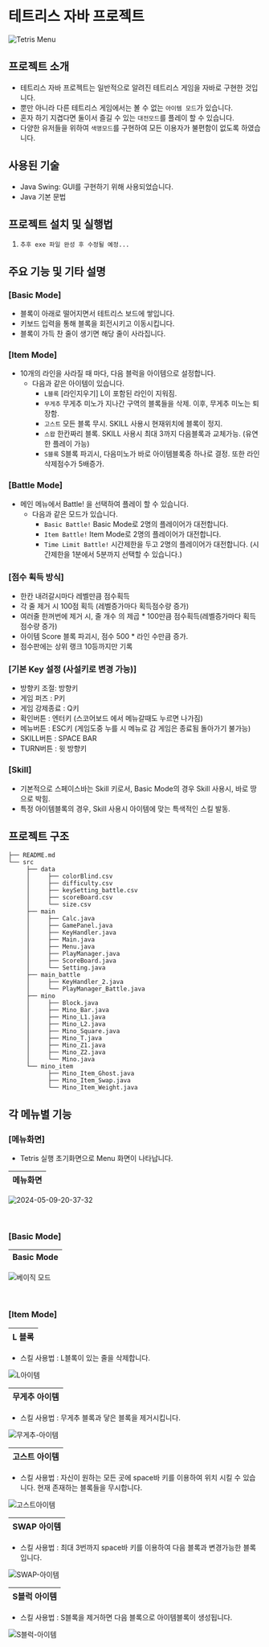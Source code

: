 # 테트리스 자바 프로젝트

![Tetris Menu](https://github.com/hje1072/Tetris/assets/70854950/a92880e7-20d6-4f3b-80db-73f0be2d68d4)

## 프로젝트 소개
- 테트리스 자바 프로젝트는 일반적으로 알려진 테트리스 게임을 자바로 구현한 것입니다.
- 뿐만 아니라 다른 테트리스 게임에서는 볼 수 없는 `아이템 모드`가 있습니다.
- 혼자 하기 지겹다면 둘이서 즐길 수 있는 `대전모드`를 플레이 할 수 있습니다.
- 다양한 유저들을 위하여 `색맹모드`를 구현하여 모든 이용자가 불편함이 없도록 하였습니다.

## 사용된 기술

- Java Swing: GUI를 구현하기 위해 사용되었습니다.
- Java 기본 문법

## 프로젝트 설치 및 실행법

1. `추후 exe 파일 완성 후 수정될 예정...`

## 주요 기능 및 기타 설명

### [Basic Mode]
- 블록이 아래로 떨어지면서 테트리스 보드에 쌓입니다.
- 키보드 입력을 통해 블록을 회전시키고 이동시킵니다.
- 블록이 가득 찬 줄이 생기면 해당 줄이 사라집니다.
### [Item Mode]
- 10개의 라인을 사라질 때 마다, 다음 블럭을 아이템으로 설정합니다.
    - 다음과 같은 아이템이 있습니다.
        - `L블록` [라인지우기] L이 포함된 라인이 지워짐.
        - `무게추` 무게추 미노가 지나간 구역의 블록들을 삭제. 이후, 무게추 미노는 퇴장함.
        - `고스트` 모든 블록 무시. SKILL 사용시 현재위치에 블록이 정지.
        - `스왑` 한칸짜리 블록. SKILL 사용시 최대 3까지 다음블록과 교체가능. (유연한 플레이 가능)
        - `S블록` S블록 파괴시, 다음미노가 바로 아이템블록중 하나로 결정. 또한 라인삭제점수가 5배증가.
### [Battle Mode]
- 메인 메뉴에서 Battle! 을 선택하여 플레이 할 수 있습니다.
    - 다음과 같은 모드가 있습니다.
        - `Basic Battle!` Basic Mode로 2명의 플레이어가 대전합니다.
        - `Item Battle!` Item Mode로 2명의 플레이어가 대전합니다.
        - `Time Limit Battle!` 시간제한을 두고 2명의 플레이어가 대전합니다. (시간제한을 1분에서 5분까지 선택할 수 있습니다.)

### [점수 획득 방식]
- 한칸 내려갈시마다 레벨만큼 점수획득
- 각 줄 제거 시 100점 획득 (레벨증가마다 획득점수량 증가)
- 여러줄 한꺼번에 제거 시, 줄 개수 의 제곱 * 100만큼 점수획득(레벨증가마다 획득점수량 증가)
- 아이템 Score 블록 파괴시, 점수 500 * 라인 수만큼 증가.
- 점수판에는 상위 랭크 10등까지만 기록

### [기본 Key 설정 (사설키로 변경 가능)]
- 방향키 조절: 방향키
- 게임 퍼즈 : P키
- 게임 강제종료 : Q키
- 확인버튼 : 엔터키 (스코어보드 에서 메뉴갈때도 누르면 나가짐)
- 메뉴버튼 : ESC키 (게임도중 누를 시 메뉴로 감 게임은 종료됨 돌아가기 불가능)
- SKILL버튼 : SPACE BAR
- TURN버튼 : 윗 방향키

### [Skill]
- 기본적으로 스페이스바는 Skill 키로서, Basic Mode의 경우 Skill 사용시, 바로 땅으로 박힘.
- 특정 아이템블록의 경우, Skill 사용시 아이템에 맞는 특색적인 스킬 발동.


## 프로젝트 구조

```
├── README.md
└── src
     ├── data
     │     ├── colorBlind.csv
     │     ├── difficulty.csv
     │     ├── keySetting_battle.csv
     │     ├── scoreBoard.csv
     │     └── size.csv
     ├── main
     │     ├── Calc.java
     │     ├── GamePanel.java
     │     ├── KeyHandler.java
     │     ├── Main.java
     │     ├── Menu.java
     │     ├── PlayManager.java
     │     ├── ScoreBoard.java
     │     └── Setting.java
     ├── main_battle
     │     ├── KeyHandler_2.java
     │     └── PlayManager_Battle.java
     ├── mino
     │     ├── Block.java
     │     ├── Mino_Bar.java
     │     ├── Mino_L1.java
     │     ├── Mino_L2.java
     │     ├── Mino_Square.java
     │     ├── Mino_T.java
     │     ├── Mino_Z1.java
     │     ├── Mino_Z2.java
     │     └── Mino.java
     └── mino_item
           ├── Mino_Item_Ghost.java
           ├── Mino_Item_Swap.java
           └── Mino_Item_Weight.java
```

## 각 메뉴별 기능

### [메뉴화면]
- Tetris 실행 초기화면으로 Menu 화면이 나타납니다.

| 메뉴화면 |
|----------|
![2024-05-09-20-37-32](https://github.com/hje1072/Tetris/assets/70854950/d0f56768-109e-4d0f-b149-834b9d00db23)

<br>

### [Basic Mode]

| Basic Mode |
|----------|
![베이직 모드](https://github.com/hje1072/Tetris/assets/70854950/e8ab7c3c-b586-4ac7-a2b5-a815af957011)

<br>

### [Item Mode]

| L 블록 |
|----------|
- 스킬 사용법 : L블록이 있는 줄을 삭제합니다.

![L아이템](https://github.com/hje1072/Tetris/assets/70854950/508d2d5b-e13a-4782-a8b1-c958964e2fea)


| 무게추 아이템 |
|----------|

- 스킬 사용법 : 무게추 블록과 닿은 블록을 제거시킵니다.

![무게추-아이템](https://github.com/hje1072/Tetris/assets/70854950/bf1d120b-f738-4dfb-a78c-1b3f70b148d2)


| 고스트 아이템 |
|----------|

- 스킬 사용법 : 자신이 원하는 모든 곳에 space바 키를 이용하여 위치 시킬 수 있습니다. 현재 존재하는 블록들을 무시합니다.

![고스트아이템](https://github.com/hje1072/Tetris/assets/70854950/54779073-5a29-418b-be6a-b443cd3b7266)


| SWAP 아이템 |
|----------|

- 스킬 사용법 : 최대 3번까지 space바 키를 이용하여 다음 블록과 변경가능한 블록입니다.

![SWAP-아이템](https://github.com/hje1072/Tetris/assets/70854950/4a8fdfb3-d1e9-41b7-a502-dcd30c33aabb)



| S블럭 아이템 |
|----------|

- 스킬 사용법 : S블록을 제거하면 다음 블록으로 아이템블록이 생성됩니다.

![S블럭-아이템](https://github.com/hje1072/Tetris/assets/70854950/30516b36-61b6-4143-88da-d2096c7da361)
